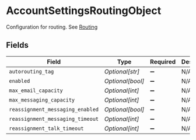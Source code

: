 # AccountSettingsRoutingObject

Configuration for routing. See [Routing](#routing)


## Fields

| Field                            | Type                             | Required                         | Description                      |
| -------------------------------- | -------------------------------- | -------------------------------- | -------------------------------- |
| `autorouting_tag`                | *Optional[str]*                  | :heavy_minus_sign:               | N/A                              |
| `enabled`                        | *Optional[bool]*                 | :heavy_minus_sign:               | N/A                              |
| `max_email_capacity`             | *Optional[int]*                  | :heavy_minus_sign:               | N/A                              |
| `max_messaging_capacity`         | *Optional[int]*                  | :heavy_minus_sign:               | N/A                              |
| `reassignment_messaging_enabled` | *Optional[bool]*                 | :heavy_minus_sign:               | N/A                              |
| `reassignment_messaging_timeout` | *Optional[int]*                  | :heavy_minus_sign:               | N/A                              |
| `reassignment_talk_timeout`      | *Optional[int]*                  | :heavy_minus_sign:               | N/A                              |